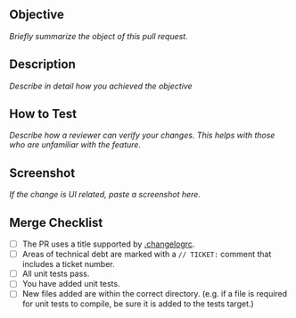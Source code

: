 ## Objective

*Briefly summarize the object of this pull request.*

## Description

*Describe in detail how you achieved the objective*

## How to Test

*Describe how a reviewer can verify your changes. This helps with those who are unfamiliar with the feature.*

## Screenshot

*If the change is UI related, paste a screenshot here.*

## Merge Checklist

- [ ] The PR uses a title supported by [.changelogrc](https://github.com/blockchain/My-Wallet-V3-iOS/blob/dev/.changelogrc#L6...L69).
- [ ] Areas of technical debt are marked with a `// TICKET:` comment that includes a ticket number.
- [ ] All unit tests pass.
- [ ] You have added unit tests.
- [ ] New files added are within the correct directory. (e.g. if a file is required for unit tests to compile, be sure it is added to the tests target.)
